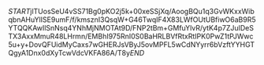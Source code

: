 $START$jlTUosSeU4vSS71Bg0pKO2j5k+00xeSSjXq/AoogBQu1q3GvWKxxWibqbnAHuYlISE9umF/f/kmsznI3QsqW+G46TwqIF4X83LWfOUtUBfiwO6aB9R5YTQQKAwIlSnNsq4YNhMjNMOTAt9D/FNP2tBm+GMfuYlvR/ytK4p7ZJuIDeSTX3AxxMmuR48LHrmn/EMBhI975RnI0S0BaHRLBVfRtxRtIPK0PwZ1tPJWwc5u+y+DovQFUidMyCaxs7wGHERJsVByJ5ovMPFL5wCdNYyrr6bVzftYYHGTQgyA1Dnx0dXyTcwVdcVKFA86A/T8y$END$
